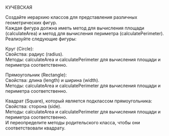 КУЧЕВСКАЯ 

Создайте иерархию классов для представления различных геометрических фигур.  
Каждая фигура должна иметь метод для вычисления площади (calculateArea) и метод для вычисления периметра (calculatePerimeter).  
Реализуйте следующие фигуры:  

Круг (Circle):  
Свойства: радиус (radius).  
Методы: calculateArea и calculatePerimeter для вычисления площади и периметра соответственно. 

Прямоугольник (Rectangle):  
Свойства: длина (length) и ширина (width).  
Методы: calculateArea и calculatePerimeter для вычисления площади и периметра соответственно.  

Квадрат (Square), который является подклассом прямоугольника:  
Свойства: сторона (side).  
Методы: calculateArea и calculatePerimeter для вычисления площади и периметра соответственно.  
И переопределите методы родительского класса, чтобы они соответствовали квадрату.  
